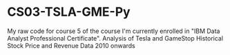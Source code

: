 # CS03-TSLA-GME-Py
My raw code for course 5 of the course I'm currently enrolled in "IBM Data Analyst Professional Certificate". Analysis of Tesla and GameStop Historical Stock Price and Revenue Data 2010 onwards
